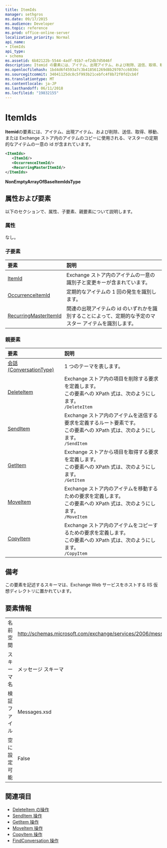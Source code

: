 ```yaml
---
title: ItemIds
manager: sethgros
ms.date: 09/17/2015
ms.audience: Developer
ms.topic: reference
ms.prod: office-online-server
localization_priority: Normal
api_name:
- ItemIds
api_type:
- schema
ms.assetid: 6b82122b-5544-4adf-91b7-ef2db7d5046f
description: Itemid の要素には、アイテム、出現アイテム、および削除、送信、取得、移動、または Exchange ストア内のアイテムのコピーに使用される、マスターの定期的なアイテムの一意の id が含まれています。
ms.openlocfilehash: 1bd4d6f4593a7c3b418561269d8b29707cc6030c
ms.sourcegitcommit: 34041125dc8c5f993b21cebfc4f8b72f0fd2cb6f
ms.translationtype: MT
ms.contentlocale: ja-JP
ms.lasthandoff: 06/11/2018
ms.locfileid: "19832155"
---
```

# <a name="itemids"></a>ItemIds
  
**Itemid**の要素には、アイテム、出現アイテム、および削除、送信、取得、移動、または Exchange ストア内のアイテムのコピーに使用される、マスターの定期的なアイテムの一意の id が含まれています。
  
```xml
<ItemIds>
   <ItemId/>
   <OccurrenceItemId/>
   <RecurringMasterItemId/>
</ItemIds>
```

**NonEmptyArrayOfBaseItemIdsType**

## <a name="attributes-and-elements"></a>属性および要素

以下のセクションで、属性、子要素、親要素について説明します。 
  
### <a name="attributes"></a>属性

なし。
  
### <a name="child-elements"></a>子要素

|**要素**|**説明**|
|:-----|:-----|
|[ItemId](itemid.md) <br/> |Exchange ストア内のアイテムの一意の識別子と変更キーが含まれています。  <br/> |
|[OccurrenceItemId](occurrenceitemid.md) <br/> |定期的なアイテムの 1 回の発生を識別します。  <br/> |
|[RecurringMasterItemId](recurringmasteritemid.md) <br/> |関連の出現アイテムの id のいずれかを識別することによって、定期的な予定のマスター アイテムを識別します。  <br/> |
   
### <a name="parent-elements"></a>親要素

|**要素**|**説明**|
|:-----|:-----|
|[会話 (ConversationType)](conversation-conversationtype.md) <br/> |1 つのテーマを表します。  <br/> |
|[DeleteItem](deleteitem.md) <br/> |Exchange ストア内の項目を削除する要求を定義します。  <br/> この要素への XPath 式は、次のようにします。  <br/>  `/DeleteItem` <br/> |
|[SendItem](senditem.md) <br/> |Exchange ストア内のアイテムを送信する要求を定義するルート要素です。  <br/> この要素への XPath 式は、次のようにします。  <br/>  `/SendItem` <br/> |
|[GetItem](getitem.md) <br/> |Exchange ストアから項目を取得する要求を定義します。  <br/> この要素への XPath 式は、次のようにします。  <br/>  `/GetItem` <br/> |
|[MoveItem](moveitem.md) <br/> |Exchange ストア内のアイテムを移動するための要求を定義します。  <br/> この要素への XPath 式は、次のようにします。  <br/>  `/MoveItem` <br/> |
|[CopyItem](copyitem.md) <br/> |Exchange ストア内のアイテムをコピーするための要求を定義します。  <br/> この要素への XPath 式は、次のようにします。  <br/>  `/CopyItem` <br/> |
   
## <a name="remarks"></a>備考

この要素を記述するスキーマは、Exchange Web サービスをホストする IIS 仮想ディレクトリに置かれています。
  
## <a name="element-information"></a>要素情報

|||
|:-----|:-----|
|名前空間  <br/> |http://schemas.microsoft.com/exchange/services/2006/messages  <br/> |
|スキーマ名  <br/> |メッセージ スキーマ  <br/> |
|検証ファイル  <br/> |Messages.xsd  <br/> |
|空に設定可能  <br/> |False  <br/> |
   
## <a name="see-also"></a>関連項目

- [DeleteItem の操作](deleteitem-operation.md)
- 
  [SendItem 操作](senditem-operation.md) 
- 
  [GetItem 操作](getitem-operation.md)
- 
  [MoveItem 操作](moveitem-operation.md)
- 
  [CopyItem 操作](copyitem-operation.md)
- 
  [FindConversation 操作](findconversation-operation.md)

